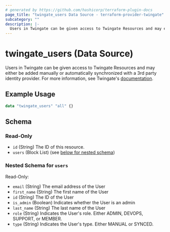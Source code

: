 ```yaml
---
# generated by https://github.com/hashicorp/terraform-plugin-docs
page_title: "twingate_users Data Source - terraform-provider-twingate"
subcategory: ""
description: |-
  Users in Twingate can be given access to Twingate Resources and may either be added manually or automatically synchronized with a 3rd party identity provider. For more information, see Twingate's documentation https://docs.twingate.com/docs/users.
---
```


# twingate_users (Data Source)

Users in Twingate can be given access to Twingate Resources and may either be added manually or automatically synchronized with a 3rd party identity provider. For more information, see Twingate's [documentation](https://docs.twingate.com/docs/users).

## Example Usage

```terraform
data "twingate_users" "all" {}
```

<!-- schema generated by tfplugindocs -->
## Schema

### Read-Only

- `id` (String) The ID of this resource.
- `users` (Block List) (see [below for nested schema](#nestedblock--users))

<a id="nestedblock--users"></a>
### Nested Schema for `users`

Read-Only:

- `email` (String) The email address of the User
- `first_name` (String) The first name of the User
- `id` (String) The ID of the User
- `is_admin` (Boolean) Indicates whether the User is an admin
- `last_name` (String) The last name of the User
- `role` (String) Indicates the User's role. Either ADMIN, DEVOPS, SUPPORT, or MEMBER.
- `type` (String) Indicates the User's type. Either MANUAL or SYNCED.


